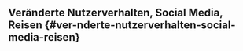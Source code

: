 ## Veränderte Nutzerverhalten, Social Media, Reisen {#ver-nderte-nutzerverhalten-social-media-reisen}